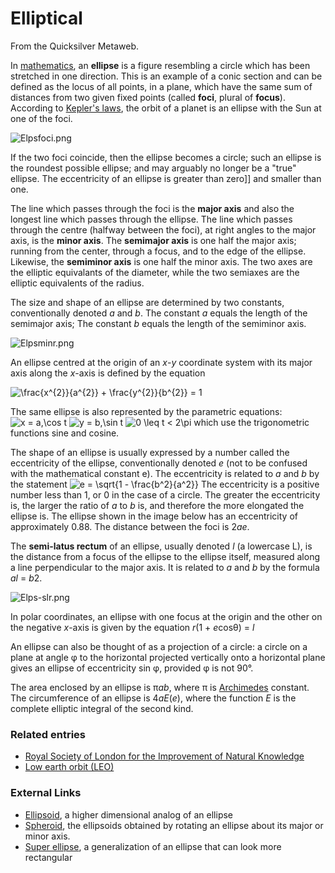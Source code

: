 
# Elliptical

From the Quicksilver Metaweb.

In [mathematics](/mathematics), an **ellipse** is a figure resembling a circle which has been stretched in one direction. This is an example of a conic section and can be defined as the locus of all points, in a plane, which have the same sum of distances from two given fixed points (called **foci**, plural of **focus**). According to [Kepler's laws](/kepler-s-laws-of-planetary-motion), the orbit of a planet is an ellipse with the Sun at one of the foci.

![Elpsfoci.png](/images/Elpsfoci.png)

If the two foci coincide, then the ellipse becomes a circle; such an ellipse is the roundest possible ellipse; and may arguably no longer be a "true" ellipse. The eccentricity of an ellipse is greater than zero]] and smaller than one. 

The line which passes through the foci is the **major axis** and also the longest line which passes through the ellipse. The line which passes through the centre (halfway between the foci), at right angles to the major axis, is the **minor axis**. The **semimajor axis** is one half the major axis; running from the center, through a focus, and to the edge of the ellipse. Likewise, the **semiminor axis** is one half the minor axis. The two axes are the elliptic equivalants of the diameter, while the two semiaxes are the elliptic equivalents of the radius.

The size and shape of an ellipse are determined by two constants, conventionally denoted *a* and *b*. The constant *a* equals the length of the semimajor axis; The constant *b* equals the length of the semiminor axis.

![Elpsminr.png](/images/Elpsminr.png)

An ellipse centred at the origin of an *x*-*y* coordinate system with its major axis along the *x*-axis is defined by the equation

![\frac{x^{2}}{a^{2}} + \frac{y^{2}}{b^{2}} = 1 ](/web/20060725172347im_/http://www.metaweb.com/wiki/upload/math/c45859a75b61adac64164362a58aeeb2.png)

The same ellipse is also represented by the parametric equations:
![x = a\,\cos t](/web/20060725172347im_/http://www.metaweb.com/wiki/upload/math/70c9ab82b8f64038ab7248b0724ccfe1.png)
![y = b\,\sin t](/web/20060725172347im_/http://www.metaweb.com/wiki/upload/math/34c9a65c6384d8fc8ef6d6c0c18dcd6b.png)
![0 \leq t < 2\pi](/web/20060725172347im_/http://www.metaweb.com/wiki/upload/math/d759c9a4916bd3b00d3a3f20c318d3e8.png)
which use the trigonometric functions sine and cosine.

The shape of an ellipse is usually expressed by a number called the eccentricity of the ellipse,
conventionally denoted *e* (not to be confused with the mathematical constant e). The eccentricity is related to *a* and *b* by the statement
![e = \sqrt{1 - \frac{b^2}{a^2}}](/web/20060725172347im_/http://www.metaweb.com/wiki/upload/math/18370036ab5ee2074b26181f5cc14cce.png)
The eccentricity is a positive number less than 1, or 0 in the case of a circle.
The greater the eccentricity is, the larger the ratio of *a* to *b* is,
and therefore the more elongated the ellipse is. The ellipse shown in the image below has an eccentricity of approximately 0.88.
The distance between the foci is 2*ae*.

The **semi-latus rectum** of an ellipse, usually denoted *l* (a lowercase L), is the distance from a focus of the ellipse to the ellipse itself, measured along a line perpendicular to the major axis. It is related to *a* and *b* by the formula *al* = *b*2.

![Elps-slr.png](/images/Elps-slr.png)

In polar coordinates, an ellipse with one focus at the origin and the other on the negative *x*-axis is given by the equation
 *r*(1 + *e*cosθ) = *l*

An ellipse can also be thought of as a projection of a circle: a circle on a plane at angle φ to the horizontal projected vertically onto a horizontal plane gives an ellipse of eccentricity sin φ, provided φ is not 90°.

The area enclosed by an ellipse is π*ab*, where π is [Archimedes](/archimedes) constant.
The circumference of an ellipse is 4*aE*(*e*),
where the function *E* is the complete elliptic integral of the second kind.

### Related entries


* [Royal Society of London for the Improvement of Natural Knowledge](/royal-society-of-london-for-the-improvement-of-natural-knowledge)
* [Low earth orbit (LEO)](/low-earth-orbit-leo)


### External Links


* [Ellipsoid](/http-en-wikipedia-org-wiki-ellipsoid), a higher dimensional analog of an ellipse
* [Spheroid](/http-en-wikipedia-org-wiki-spheroid), the ellipsoids obtained by rotating an ellipse about its major or minor axis.
* [Super ellipse](/http-en-wikipedia-org-wiki-super-ellipse), a generalization of an ellipse that can look more rectangular
